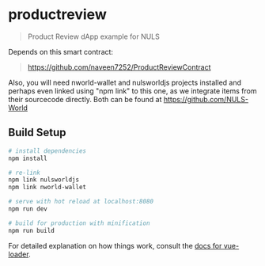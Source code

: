 # productreview

> Product Review dApp example for NULS

Depends on this smart contract:
> https://github.com/naveen7252/ProductReviewContract

Also, you will need nworld-wallet and nulsworldjs projects installed
and perhaps even linked using "npm link" to this one, as we integrate items
from their sourcecode directly.
Both can be found at https://github.com/NULS-World

## Build Setup

``` bash
# install dependencies
npm install

# re-link
npm link nulsworldjs
npm link nworld-wallet

# serve with hot reload at localhost:8080
npm run dev

# build for production with minification
npm run build
```

For detailed explanation on how things work, consult the [docs for vue-loader](http://vuejs.github.io/vue-loader).
